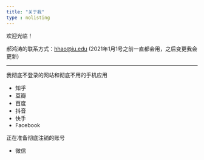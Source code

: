 ```yaml
---
title: "关于我"
type : nolisting
---
```


欢迎光临！

郝鸿涛的联系方式：hhao@iu.edu (2021年1月1号之前一直都会用，之后变更我会更新)

---
我彻底不登录的网站和彻底不用的手机应用

- 知乎
- 豆瓣 
- 百度
- 抖音
- 快手
- Facebook

正在准备彻底注销的账号

- 微信





